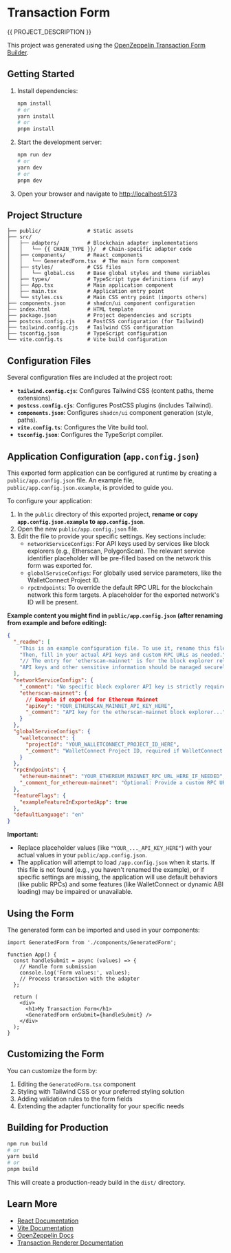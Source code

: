 # Transaction Form

{{ PROJECT_DESCRIPTION }}

This project was generated using the [OpenZeppelin Transaction Form Builder](https://contracts-ui-builder.openzeppelin.com/).

## Getting Started

1. Install dependencies:

   ```bash
   npm install
   # or
   yarn install
   # or
   pnpm install
   ```

2. Start the development server:

   ```bash
   npm run dev
   # or
   yarn dev
   # or
   pnpm dev
   ```

3. Open your browser and navigate to [http://localhost:5173](http://localhost:5173)

## Project Structure

```
├── public/               # Static assets
├── src/
│   ├── adapters/         # Blockchain adapter implementations
│   │   └── {{ CHAIN_TYPE }}/  # Chain-specific adapter code
│   ├── components/       # React components
│   │   └── GeneratedForm.tsx  # The main form component
│   ├── styles/           # CSS files
│   │   └── global.css    # Base global styles and theme variables
│   ├── types/            # TypeScript type definitions (if any)
│   ├── App.tsx           # Main application component
│   ├── main.tsx          # Application entry point
│   └── styles.css        # Main CSS entry point (imports others)
├── components.json       # shadcn/ui component configuration
├── index.html            # HTML template
├── package.json          # Project dependencies and scripts
├── postcss.config.cjs    # PostCSS configuration (for Tailwind)
├── tailwind.config.cjs   # Tailwind CSS configuration
├── tsconfig.json         # TypeScript configuration
└── vite.config.ts        # Vite build configuration
```

## Configuration Files

Several configuration files are included at the project root:

- **`tailwind.config.cjs`**: Configures Tailwind CSS (content paths, theme extensions).
- **`postcss.config.cjs`**: Configures PostCSS plugins (includes Tailwind).
- **`components.json`**: Configures `shadcn/ui` component generation (style, paths).
- **`vite.config.ts`**: Configures the Vite build tool.
- **`tsconfig.json`**: Configures the TypeScript compiler.

## Application Configuration (`app.config.json`)

This exported form application can be configured at runtime by creating a `public/app.config.json` file. An example file, `public/app.config.json.example`, is provided to guide you.

To configure your application:

1.  In the `public` directory of this exported project, **rename or copy `app.config.json.example` to `app.config.json`**.
2.  Open the new `public/app.config.json` file.
3.  Edit the file to provide your specific settings. Key sections include:
    - `networkServiceConfigs`: For API keys used by services like block explorers (e.g., Etherscan, PolygonScan). The relevant service identifier placeholder will be pre-filled based on the network this form was exported for.
    - `globalServiceConfigs`: For globally used service parameters, like the WalletConnect Project ID.
    - `rpcEndpoints`: To override the default RPC URL for the blockchain network this form targets. A placeholder for the exported network's ID will be present.

**Example content you might find in `public/app.config.json` (after renaming from example and before editing):**

```json
{
  "_readme": [
    "This is an example configuration file. To use it, rename this file to 'app.config.json' in the 'public' directory.",
    "Then, fill in your actual API keys and custom RPC URLs as needed.",
    "// The entry for 'etherscan-mainnet' is for the block explorer relevant to the network this form was exported for (Ethereum).", // Example note
    "API keys and other sensitive information should be managed securely."
  ],
  "networkServiceConfigs": {
    "_comment": "No specific block explorer API key is strictly required for the default functionality...",
    "etherscan-mainnet": {
      // Example if exported for Ethereum Mainnet
      "apiKey": "YOUR_ETHERSCAN_MAINNET_API_KEY_HERE",
      "_comment": "API key for the etherscan-mainnet block explorer..."
    }
  },
  "globalServiceConfigs": {
    "walletconnect": {
      "projectId": "YOUR_WALLETCONNECT_PROJECT_ID_HERE",
      "_comment": "WalletConnect Project ID, required if WalletConnect is used."
    }
  },
  "rpcEndpoints": {
    "ethereum-mainnet": "YOUR_ETHEREUM_MAINNET_RPC_URL_HERE_IF_NEEDED", // Example
    "_comment_for_ethereum-mainnet": "Optional: Provide a custom RPC URL..."
  },
  "featureFlags": {
    "exampleFeatureInExportedApp": true
  },
  "defaultLanguage": "en"
}
```

**Important:**

- Replace placeholder values (like `"YOUR_..._API_KEY_HERE"`) with your actual values in your `public/app.config.json`.
- The application will attempt to load `/app.config.json` when it starts. If this file is not found (e.g., you haven't renamed the example), or if specific settings are missing, the application will use default behaviors (like public RPCs) and some features (like WalletConnect or dynamic ABI loading) may be impaired or unavailable.

## Using the Form

The generated form can be imported and used in your components:

```tsx
import GeneratedForm from './components/GeneratedForm';

function App() {
  const handleSubmit = async (values) => {
    // Handle form submission
    console.log('Form values:', values);
    // Process transaction with the adapter
  };

  return (
    <div>
      <h1>My Transaction Form</h1>
      <GeneratedForm onSubmit={handleSubmit} />
    </div>
  );
}
```

## Customizing the Form

You can customize the form by:

1. Editing the `GeneratedForm.tsx` component
2. Styling with Tailwind CSS or your preferred styling solution
3. Adding validation rules to the form fields
4. Extending the adapter functionality for your specific needs

## Building for Production

```bash
npm run build
# or
yarn build
# or
pnpm build
```

This will create a production-ready build in the `dist/` directory.

## Learn More

- [React Documentation](https://react.dev/)
- [Vite Documentation](https://vitejs.dev/)
- [OpenZeppelin Docs](https://docs.openzeppelin.com/)
- [Transaction Renderer Documentation](https://github.com/OpenZeppelin/contracts-ui-builder)
